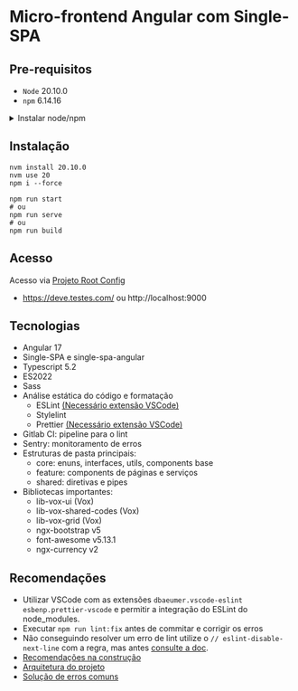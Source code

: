 # Micro-frontend Angular com Single-SPA

## Pre-requisitos

-   `Node` 20.10.0
-   `npm` 6.14.16

<details>
<summary>Instalar node/npm</summary>

```bash
curl -o- https://raw.githubusercontent.com/nvm-sh/nvm/v0.35.2/install.sh | bash
nvm install 20.10.0
npm install -g npm@6.14.16
```

</details>

## Instalação

```shell
nvm install 20.10.0
nvm use 20
npm i --force

npm run start
# ou
npm run serve
# ou
npm run build
```

## Acesso

Acesso via [Projeto Root Config](https://github.com/natancardosodev/root-config)

-   https://deve.testes.com/ ou http://localhost:9000

## Tecnologias

-   Angular 17
-   Single-SPA e single-spa-angular
-   Typescript 5.2
-   ES2022
-   Sass
-   Análise estática do código e formatação
    -   ESLint
        [(Necessário extensão VSCode)](https://marketplace.visualstudio.com/items?itemName=dbaeumer.vscode-eslint)
    -   Stylelint
    -   Prettier
        [(Necessário extensão VSCode)](https://marketplace.visualstudio.com/items?itemName=esbenp.prettier-vscode)
-   Gitlab CI: pipeline para o lint
-   Sentry: monitoramento de erros
-   Estruturas de pasta principais:
    -   core: enuns, interfaces, utils, components base
    -   feature: components de páginas e serviços
    -   shared: diretivas e pipes
-   Bibliotecas importantes:
    -   lib-vox-ui (Vox)
    -   lib-vox-shared-codes (Vox)
    -   lib-vox-grid (Vox)
    -   ngx-bootstrap v5
    -   font-awesome v5.13.1
    -   ngx-currency v2

## Recomendações

-   Utilizar VSCode com as extensões `dbaeumer.vscode-eslint esbenp.prettier-vscode` e permitir a integração do ESLint
    do node_modules.
-   Executar `npm run lint:fix` antes de commitar e corrigir os erros
-   Não conseguindo resolver um erro de lint utilize o `// eslint-disable-next-line` com a regra, mas antes
    [consulte a doc](https://eslint.org/docs/rules/).
-   [Recomendações na construção](https://gitlab.voxtecnologia.com.br/vox/front-end/docs-dev/blob/master/training/construcao.md)
-   [Arquitetura do projeto](https://gitlab.voxtecnologia.com.br/vox/front-end/docs-dev/blob/master/imersao/arquitetura.md)
-   [Solução de erros comuns](https://gitlab.voxtecnologia.com.br/vox/front-end/docs-dev/blob/master/imersao/issues.md)
